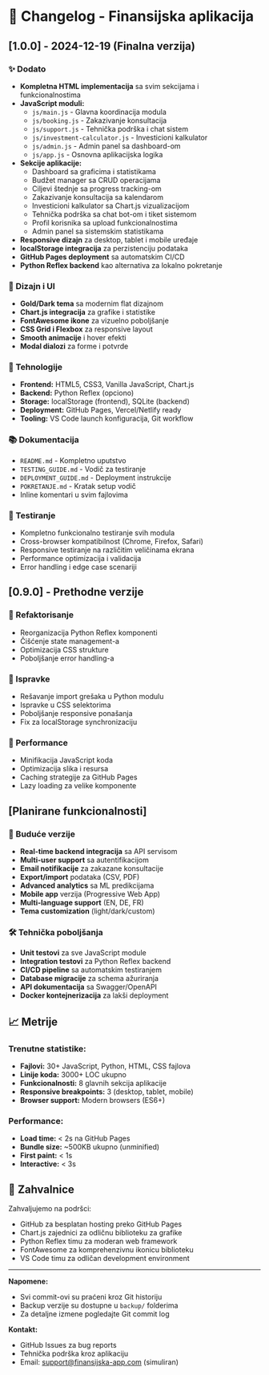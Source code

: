 # 📝 Changelog - Finansijska aplikacija

## [1.0.0] - 2024-12-19 (Finalna verzija)

### ✨ Dodato
- **Kompletna HTML implementacija** sa svim sekcijama i funkcionalnostima
- **JavaScript moduli:**
  - `js/main.js` - Glavna koordinacija modula
  - `js/booking.js` - Zakazivanje konsultacija
  - `js/support.js` - Tehnička podrška i chat sistem
  - `js/investment-calculator.js` - Investicioni kalkulator
  - `js/admin.js` - Admin panel sa dashboard-om
  - `js/app.js` - Osnovna aplikacijska logika
- **Sekcije aplikacije:**
  - Dashboard sa graficima i statistikama
  - Budžet manager sa CRUD operacijama
  - Ciljevi štednje sa progress tracking-om
  - Zakazivanje konsultacija sa kalendarom
  - Investicioni kalkulator sa Chart.js vizualizacijom
  - Tehnička podrška sa chat bot-om i tiket sistemom
  - Profil korisnika sa upload funkcionalnostima
  - Admin panel sa sistemskim statistikama
- **Responsive dizajn** za desktop, tablet i mobile uređaje
- **localStorage integracija** za perzistenciju podataka
- **GitHub Pages deployment** sa automatskim CI/CD
- **Python Reflex backend** kao alternativa za lokalno pokretanje

### 🎨 Dizajn i UI
- **Gold/Dark tema** sa modernim flat dizajnom
- **Chart.js integracija** za grafike i statistike
- **FontAwesome ikone** za vizuelno poboljšanje
- **CSS Grid i Flexbox** za responsive layout
- **Smooth animacije** i hover efekti
- **Modal dialozi** za forme i potvrde

### 🔧 Tehnologije
- **Frontend:** HTML5, CSS3, Vanilla JavaScript, Chart.js
- **Backend:** Python Reflex (opciono)
- **Storage:** localStorage (frontend), SQLite (backend)
- **Deployment:** GitHub Pages, Vercel/Netlify ready
- **Tooling:** VS Code launch konfiguracija, Git workflow

### 📚 Dokumentacija
- `README.md` - Kompletno uputstvo
- `TESTING_GUIDE.md` - Vodič za testiranje
- `DEPLOYMENT_GUIDE.md` - Deployment instrukcije
- `POKRETANJE.md` - Kratak setup vodič
- Inline komentari u svim fajlovima

### 🧪 Testiranje
- Kompletno funkcionalno testiranje svih modula
- Cross-browser kompatibilnost (Chrome, Firefox, Safari)
- Responsive testiranje na različitim veličinama ekrana
- Performance optimizacija i validacija
- Error handling i edge case scenariji

## [0.9.0] - Prethodne verzije

### 🔄 Refaktorisanje
- Reorganizacija Python Reflex komponenti
- Čišćenje state management-a
- Optimizacija CSS strukture
- Poboljšanje error handling-a

### 🐛 Ispravke
- Rešavanje import grešaka u Python modulu
- Ispravke u CSS selektorima
- Poboljšanje responsive ponašanja
- Fix za localStorage synchronizaciju

### 🚀 Performance
- Minifikacija JavaScript koda
- Optimizacija slika i resursa
- Caching strategije za GitHub Pages
- Lazy loading za velike komponente

## [Planirane funkcionalnosti]

### 🔮 Buduće verzije
- **Real-time backend integracija** sa API servisom
- **Multi-user support** sa autentifikacijom
- **Email notifikacije** za zakazane konsultacije
- **Export/import** podataka (CSV, PDF)
- **Advanced analytics** sa ML predikcijama
- **Mobile app** verzija (Progressive Web App)
- **Multi-language support** (EN, DE, FR)
- **Tema customization** (light/dark/custom)

### 🛠️ Tehnička poboljšanja
- **Unit testovi** za sve JavaScript module
- **Integration testovi** za Python Reflex backend
- **CI/CD pipeline** sa automatskim testiranjem
- **Database migracije** za schema ažuriranja
- **API dokumentacija** sa Swagger/OpenAPI
- **Docker kontejnerizacija** za lakši deployment

## 📈 Metrije

### Trenutne statistike:
- **Fajlovi:** 30+ JavaScript, Python, HTML, CSS fajlova
- **Linije koda:** 3000+ LOC ukupno
- **Funkcionalnosti:** 8 glavnih sekcija aplikacije
- **Responsive breakpoints:** 3 (desktop, tablet, mobile)
- **Browser support:** Modern browsers (ES6+)

### Performance:
- **Load time:** < 2s na GitHub Pages
- **Bundle size:** ~500KB ukupno (unminified)
- **First paint:** < 1s
- **Interactive:** < 3s

## 🙏 Zahvalnice

Zahvaljujemo na podršci:
- GitHub za besplatan hosting preko GitHub Pages
- Chart.js zajednici za odličnu biblioteku za grafike
- Python Reflex timu za moderan web framework
- FontAwesome za komprehenzivnu ikonicu biblioteku
- VS Code timu za odličan development environment

---

**Napomene:**
- Svi commit-ovi su praćeni kroz Git historiju
- Backup verzije su dostupne u `backup/` folderima
- Za detaljne izmene pogledajte Git commit log

**Kontakt:**
- GitHub Issues za bug reports
- Tehnička podrška kroz aplikaciju
- Email: support@finansijska-app.com (simuliran)
